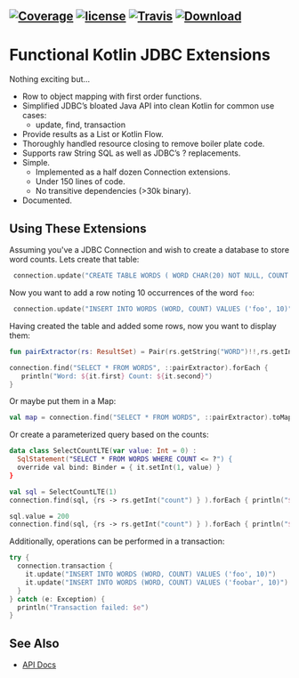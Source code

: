 [![Coverage](https://codecov.io/gh/nwillc/funkjdbc/branch/master/graphs/badge.svg?branch=master)](https://codecov.io/gh/nwillc/funkjdbc)
[![license](https://img.shields.io/github/license/nwillc/funkjdbc.svg)](https://tldrlegal.com/license/-isc-license)
[![Travis](https://img.shields.io/travis/nwillc/funkjdbc.svg)](https://travis-ci.org/nwillc/funkjdbc)
[![Download](https://api.bintray.com/packages/nwillc/maven/funkjdbc/images/download.svg)](https://bintray.com/nwillc/maven/funkjdbc/_latestVersion)
------

# Functional Kotlin JDBC Extensions

Nothing exciting but...

 - Row to object mapping with first order functions.
 - Simplified JDBC’s bloated Java API into clean Kotlin for common use cases:
   - update, find, transaction
 - Provide results as a List or Kotlin Flow.
 - Thoroughly handled resource closing to remove boiler plate code.
 - Supports raw String SQL as well as JDBC’s ? replacements.
 - Simple.
    - Implemented as a half dozen Connection extensions.
    - Under 150 lines of code.
    - No transitive dependencies (>30k binary).
 - Documented.

## Using These Extensions

Assuming you've a JDBC Connection and wish to create a database to store word counts. Lets create
that table:

```kotlin
 connection.update("CREATE TABLE WORDS ( WORD CHAR(20) NOT NULL, COUNT INTEGER DEFAULT 0)")
```

Now you want to add a row noting 10 occurrences of the word `foo`:

```kotlin
 connection.update("INSERT INTO WORDS (WORD, COUNT) VALUES ('foo', 10)")
```

Having created the table and added some rows, now you want to display them:

```kotlin
fun pairExtractor(rs: ResultSet) = Pair(rs.getString("WORD")!!,rs.getInt("COUNT"))

connection.find("SELECT * FROM WORDS", ::pairExtractor).forEach {
   println("Word: ${it.first} Count: ${it.second}")
}
```

Or maybe put them in a Map:

```kotlin
val map = connection.find("SELECT * FROM WORDS", ::pairExtractor).toMap()
```

Or create a parameterized query based on the counts:

```kotlin
data class SelectCountLTE(var value: Int = 0) :
  SqlStatement("SELECT * FROM WORDS WHERE COUNT <= ?") {
  override val bind: Binder = { it.setInt(1, value) }
}

val sql = SelectCountLTE(1)
connection.find(sql, {rs -> rs.getInt("count") } ).forEach { println("$it <= ${sql.value}") }

sql.value = 200
connection.find(sql, {rs -> rs.getInt("count") } ).forEach { println("$it <= ${sql.value}") }

```

Additionally, operations can be performed in a transaction:

```kotlin
try {
  connection.transaction {
    it.update("INSERT INTO WORDS (WORD, COUNT) VALUES ('foo', 10)")
    it.update("INSERT INTO WORDS (WORD, COUNT) VALUES ('foobar', 10)")
  }
} catch (e: Exception) {
  println("Transaction failed: $e")
}
```
## See Also

- [API Docs](https://nwillc.github.io/funkjdbc/dokka/funkjdbc/index.html)
